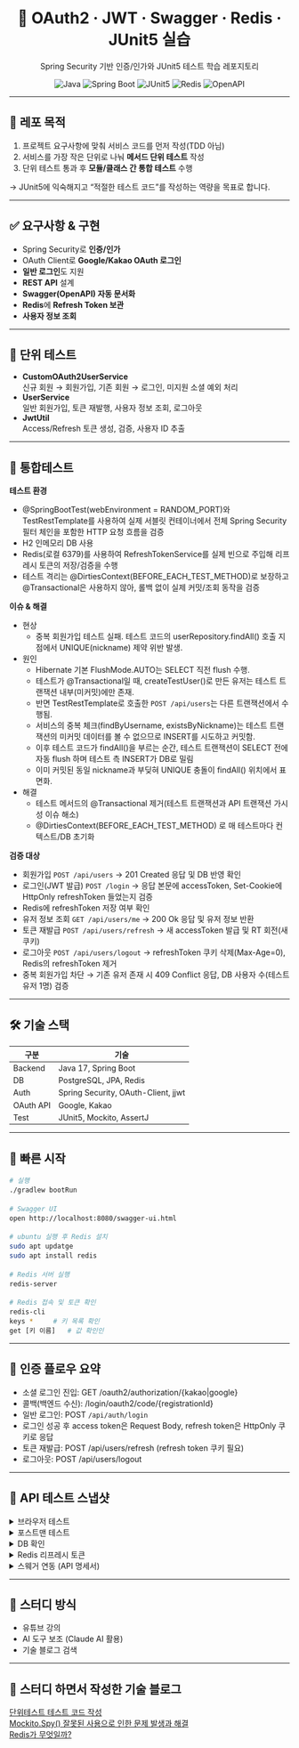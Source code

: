 <h1 align="center">🔐 OAuth2 · JWT · Swagger · Redis · JUnit5 실습</h1>
<p align="center">Spring Security 기반 인증/인가와 JUnit5 테스트 학습 레포지토리</p>

<p align="center">
  <img alt="Java" src="https://img.shields.io/badge/Java-17-007396">
  <img alt="Spring Boot" src="https://img.shields.io/badge/Spring%20Boot-3.x-6DB33F">
  <img alt="JUnit5" src="https://img.shields.io/badge/JUnit-5-25A162">
  <img alt="Redis" src="https://img.shields.io/badge/Redis-RT%20Store-EF3934">
  <img alt="OpenAPI" src="https://img.shields.io/badge/OpenAPI-Swagger%20UI-85EA2D">
</p>

---

## 📌 레포 목적
1. 프로젝트 요구사항에 맞춰 서비스 코드를 먼저 작성(TDD 아님)
2. 서비스를 가장 작은 단위로 나눠 **메서드 단위 테스트** 작성
3. 단위 테스트 통과 후 **모듈/클래스 간 통합 테스트** 수행

→ JUnit5에 익숙해지고 “적절한 테스트 코드”를 작성하는 역량을 목표로 합니다.

---

## ✅ 요구사항 & 구현
- Spring Security로 **인증/인가**
- OAuth Client로 **Google/Kakao OAuth 로그인**
- **일반 로그인**도 지원
- **REST API** 설계
- **Swagger(OpenAPI) 자동 문서화**
- **Redis**에 **Refresh Token 보관**
- **사용자 정보 조회**

---

## 🧪 단위 테스트
- **CustomOAuth2UserService**  
  신규 회원 → 회원가입, 기존 회원 → 로그인, 미지원 소셜 예외 처리
- **UserService**  
  일반 회원가입, 토큰 재발행, 사용자 정보 조회, 로그아웃
- **JwtUtil**  
  Access/Refresh 토큰 생성, 검증, 사용자 ID 추출

---

## 🧪 통합테스트

**테스트 환경**
- @SpringBootTest(webEnvironment = RANDOM_PORT)와 TestRestTemplate를 사용하여 실제 서블릿 컨테이너에서 전체 Spring Security 필터 체인을 포함한 HTTP 요청 흐름을 검증
- H2 인메모리 DB 사용
- Redis(로컬 6379)를 사용하여 RefreshTokenService를 실제 빈으로 주입해 리프레시 토큰의 저장/검증을 수행
- 테스트 격리는 @DirtiesContext(BEFORE_EACH_TEST_METHOD)로 보장하고 @Transactional은 사용하지 않아, 롤백 없이 실제 커밋/조회 동작을 검증

**이슈 & 해결**
- 현상
  - 중복 회원가입 테스트 실패. 테스트 코드의 userRepository.findAll() 호출 지점에서 UNIQUE(nickname) 제약 위반 발생.
- 원인
  - Hibernate 기본 FlushMode.AUTO는 SELECT 직전 flush 수행.
  - 테스트가 @Transactional일 때, createTestUser()로 만든 유저는 테스트 트랜잭션 내부(미커밋)에만 존재.
  - 반면 TestRestTemplate로 호출한 `POST /api/users`는 다른 트랜잭션에서 수행됨.
  - 서비스의 중복 체크(findByUsername, existsByNickname)는 테스트 트랜잭션의 미커밋 데이터를 볼 수 없으므로 INSERT를 시도하고 커밋함.
  - 이후 테스트 코드가 findAll()을 부르는 순간, 테스트 트랜잭션이 SELECT 전에 자동 flush 하며 테스트 측 INSERT가 DB로 밀림
  - 이미 커밋된 동일 nickname과 부딪혀 UNIQUE 충돌이 findAll() 위치에서 표면화.
- 해결
  - 테스트 메서드의 @Transactional 제거(테스트 트랜잭션과 API 트랜잭션 가시성 이슈 해소)
  - @DirtiesContext(BEFORE_EACH_TEST_METHOD) 로 매 테스트마다 컨텍스트/DB 초기화
    
**검증 대상**
- 회원가입 `POST /api/users` → 201 Created 응답 및 DB 반영 확인
- 로그인(JWT 발급) `POST /login` → 응답 본문에 accessToken, Set-Cookie에 HttpOnly refreshToken 들었는지 검증
- Redis에 refreshToken 저장 여부 확인
- 유저 정보 조회 `GET /api/users/me` → 200 Ok 응답 및 유저 정보 반환
- 토큰 재발급 `POST /api/users/refresh` → 새 accessToken 발급 및 RT 회전(새 쿠키)
- 로그아웃 `POST /api/users/logout` → refreshToken 쿠키 삭제(Max-Age=0), Redis의 refreshToken 제거
- 중복 회원가입 차단 → 기존 유저 존재 시 409 Conflict 응답, DB 사용자 수(테스트 유저 1명) 검증

---

## 🛠 기술 스택
| 구분 | 기술 |
|---|---|
| Backend | Java 17, Spring Boot |
| DB | PostgreSQL, JPA, Redis |
| Auth | Spring Security, OAuth-Client, jjwt |
| OAuth API | Google, Kakao |
| Test | JUnit5, Mockito, AssertJ |

---

## 🚀 빠른 시작
```bash
# 실행
./gradlew bootRun

# Swagger UI
open http://localhost:8080/swagger-ui.html

# ubuntu 실행 후 Redis 설치
sudo apt updatge
sudo apt install redis

# Redis 서버 실행
redis-server

# Redis 접속 및 토큰 확인
redis-cli
keys *     # 키 목록 확인
get [키 이름]   # 값 확인인
```

---

## 🔑 인증 플로우 요약
- 소셜 로그인 진입: GET /oauth2/authorization/{kakao|google}
- 콜백(백엔드 수신): /login/oauth2/code/{registrationId}
- 일반 로그인: POST `/api/auth/login`
- 로그인 성공 후 access token은 Request Body, refresh token은 HttpOnly 쿠키로 응답
- 토큰 재발급: POST /api/users/refresh (refresh token 쿠키 필요)
- 로그아웃: POST /api/users/logout
  
---

## 📸 API 테스트 스냅샷

<details> <summary>브라우저 테스트</summary> <p align="center"> <img src="./docs/c.png" width="820" alt="액세스 토큰 응답"><br> <strong><sub>로그인 성공 후 액세스 토큰을 응답으로 수신</sub></strong> </p> <p align="center"> <img src="./docs/d.png" width="820" alt="리프레시 토큰 쿠키"><br> <strong><sub>리프레시 토큰은 HttpOnly 쿠키로 저장</sub></strong> </p> </details> <details> <summary>포스트맨 테스트</summary> <p align="center"> <img src="./docs/f.png" width="820" alt="일반 회원가입"><br> <strong><sub>일반 회원가입</sub></strong> </p> <p align="center"> <img src="./docs/g.png" width="820" alt="일반 로그인"><br> <strong><sub>일반 로그인 → AccessToken/RefreshToken 발급</sub></strong> </p> <p align="center"> <img src="./docs/h.png" width="820" alt="유저 정보 조회"><br> <strong><sub>유저 정보 조회</sub></strong> </p> </details> <details> <summary>DB 확인</summary> <p align="center"> <img src="./docs/i.png" width="820" alt="DB 사용자 테이블 조회"><br> <strong><sub>DB 사용자 테이블 조회</sub></strong> </p> </details> <details> <summary>Redis 리프레시 토큰</summary> <p align="center"> <img src="./docs/j.png" width="820" alt="로그아웃 시 RT 삭제"><br> <strong><sub>로그아웃 시 Redis에서 Refresh Token 삭제</sub></strong> </p> <p align="center"> <img src="./docs/k.png" width="820" alt="재발급 시 RT 회전"><br> <strong><sub>재발급 시 Redis의 기존 Refresh Token 회전(갱신)</sub></strong> </p> </details> <details> <summary>스웨거 연동 (API 명세서)</summary> <p align="center"> <img src="./docs/l.png" width="820" alt="Swagger UI"><br> <strong><sub>Swagger UI 화면</sub></strong> </p> </details>

---

## 📖 스터디 방식
- 유튜브 강의
- AI 도구 보조 (Claude AI 활용)
- 기술 블로그 검색

---

## 📝 스터디 하면서 작성한 기술 블로그
[단위테스트 테스트 코드 작성](https://velog.io/@mdy3722/Junit5%EC%99%80-AssertJ%EB%A5%BC-%ED%99%9C%EC%9A%A9%ED%95%98%EC%97%AC-%EB%8B%A8%EC%9C%84%ED%85%8C%EC%8A%A4%ED%8A%B8%EB%A5%BC-%EC%A7%84%ED%96%89)  
[Mockito.Spy() 잘못된 사용으로 인한 문제 발생과 해결](https://velog.io/@mdy3722/%EC%9E%98%EB%AA%BB%EB%90%9C-Spy-%EC%82%AC%EC%9A%A9%EC%9D%B4-%EB%B6%80%EB%A5%B8-%ED%85%8C%EC%8A%A4%ED%8A%B8-%EC%8B%A4%ED%8C%A8)  
[Redis가 무엇일까?](https://velog.io/@mdy3722/Redis%EA%B0%80-%EB%AC%B4%EC%97%87%EC%9D%BC%EA%B9%8C)



